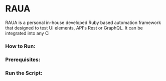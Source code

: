 # RAUA
RAUA is a personal in-house developed Ruby based automation framework that designed to test UI elements, API's Rest or GraphQL. It can be integrated into any Ci 



### How to Run:

### Prerequisites:

### Run the Script:
